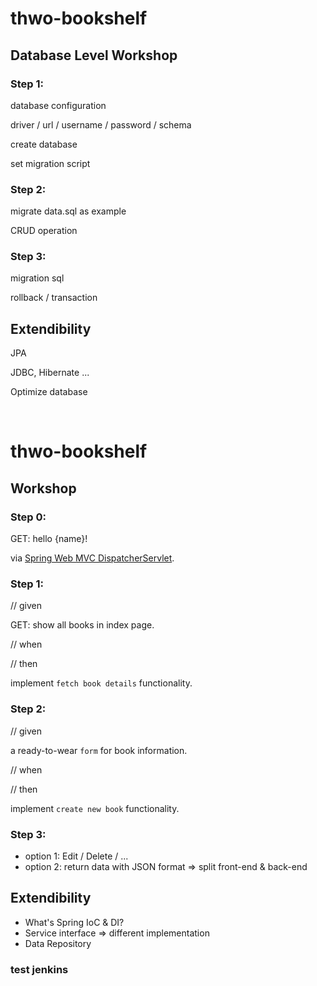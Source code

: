 # thwo-bookshelf

## Database Level Workshop

### Step 1:

database configuration

driver / url / username / password / schema

create database

set migration script

### Step 2:

migrate data.sql as example

CRUD operation

### Step 3:
migration sql

rollback / transaction

## Extendibility
JPA

JDBC, Hibernate ...

Optimize database

<br>

# thwo-bookshelf

## Workshop

### Step 0:

GET: hello {name}! 

via [Spring Web MVC DispatcherServlet](http://docs.spring.io/spring/docs/current/spring-framework-reference/html/mvc.html#mvc-servlet).

### Step 1:

// given

GET: show all books in index page.

// when

// then

implement `fetch book details` functionality.

### Step 2:

// given

a ready-to-wear `form` for book information.

// when

// then

implement `create new book` functionality.

### Step 3:

- option 1: Edit / Delete / ...
- option 2: return data with JSON format => split front-end & back-end


## Extendibility

- What's Spring IoC & DI?
- Service interface => different implementation
- Data Repository



### test jenkins
